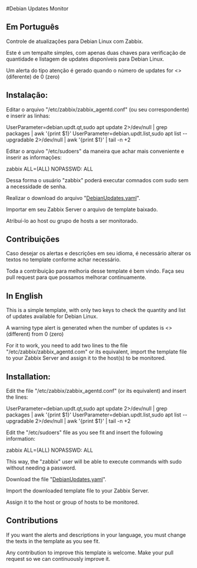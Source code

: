 #Debian Updates Monitor

## Em Português

Controle de atualizações para Debian Linux com Zabbix.

Este é um tempalte simples, com apenas duas chaves para verificação de quantidade
e listagem de updates disponíveis para Debian Linux.

Um alerta do tipo atenção é gerado quando o número de updates for <> (diferente) de 0 (zero)


## Instalação:
Editar o arquivo "/etc/zabbix/zabbix_agentd.conf" (ou seu correspondente) e inserir as linhas:

UserParameter=debian.updt.qt,sudo apt update 2>/dev/null | grep packages | awk '{print $1}'
UserParameter=debian.updt.list,sudo apt list --upgradable 2>/dev/null | awk '{print $1}' | tail -n +2

Editar o arquivo "/etc/sudoers" da maneira que achar mais conveniente e inserir as informações:

zabbix        ALL=(ALL)       NOPASSWD: ALL

Dessa forma o usuário "zabbix" poderá executar comnados com sudo sem a necessidade de senha.

Realizar o download do arquivo "[DebianUpdates.yaml](https://github.com/frmoronari/DebianUpdates/blob/main/DebianUpdates.yaml)".

Importar em seu Zabbix Server o arquivo de template baixado.

Atribuí-lo ao host ou grupo de hosts a ser monitorado.

## Contribuições

Caso desejar os alertas e descrições em seu idioma, é necessário alterar os textos no template conforme achar necessário.

Toda a contribuição para melhoria desse template é bem vindo.
Faça seu pull request para que possamos melhorar continuamente.

## In English

This is a simple template, with only two keys to check the quantity
and list of updates available for Debian Linux.

A warning type alert is generated when the number of updates is <> (different) from 0 (zero)

For it to work, you need to add two lines to the file "/etc/zabbix/zabbix_agentd.com"
or its equivalent, import the template file to your Zabbix Server and assign it to the
host(s) to be monitored.

## Installation:
Edit the file "/etc/zabbix/zabbix_agentd.conf" (or its equivalent) and insert the lines:

UserParameter=debian.updt.qt,sudo apt update 2>/dev/null | grep packages | awk '{print $1}'
UserParameter=debian.updt.list,sudo apt list --upgradable 2>/dev/null | awk '{print $1}' | tail -n +2

Edit the "/etc/sudoers" file as you see fit and insert the following information:

zabbix ALL=(ALL) NOPASSWD: ALL

This way, the "zabbix" user will be able to execute commands with sudo without needing a password.

Download the file "[DebianUpdates.yaml](https://github.com/frmoronari/DebianUpdates/blob/main/DebianUpdates.yaml)".

Import the downloaded template file to your Zabbix Server.

Assign it to the host or group of hosts to be monitored.

## Contributions

If you want the alerts and descriptions in your language, you must change the texts in the template as you see fit.

Any contribution to improve this template is welcome.
Make your pull request so we can continuously improve it.
